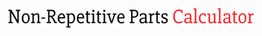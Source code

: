 <h1 align="center">
    <a href="https://github.com/ayaanhossain/nrpcalc/">
        <img src="./logo/logo.svg"  alt="Non-Repetitive Parts Calculator" width="500"/>
    </a>
</h1>